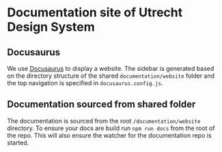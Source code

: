 # Documentation site of Utrecht Design System

## Docusaurus

We use [Docusaurus](https://docusaurus.io/docs/) to display a website. The sidebar is generated based on the directory structure of the shared `documentation/website` folder and the top navigation is specified in `docusaurus.config.js`.

## Documentation sourced from shared folder

The documentation is sourced from the root `/documentation/website` directory. To ensure your docs are build run `npm run docs` from the root of the repo. This will also ensure the watcher for the documentation repo is started.
